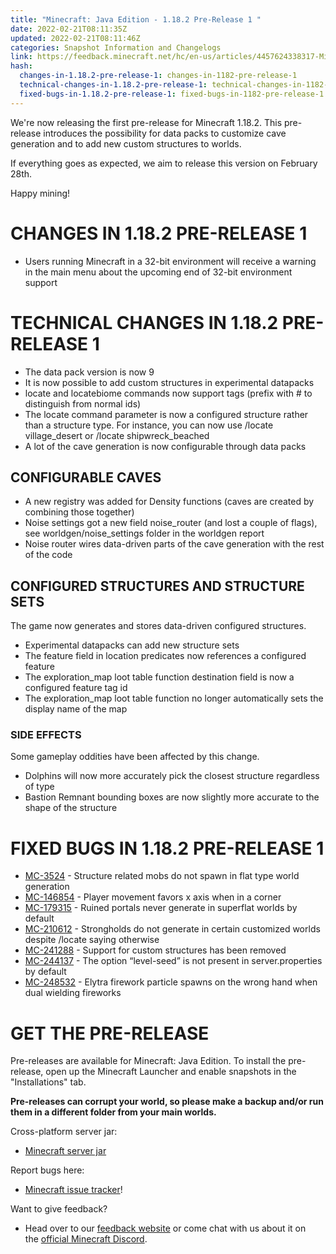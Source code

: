 ```yaml
---
title: "Minecraft: Java Edition - 1.18.2 Pre-Release 1 "
date: 2022-02-21T08:11:35Z
updated: 2022-02-21T08:11:46Z
categories: Snapshot Information and Changelogs
link: https://feedback.minecraft.net/hc/en-us/articles/4457624338317-Minecraft-Java-Edition-1-18-2-Pre-Release-1
hash:
  changes-in-1.18.2-pre-release-1: changes-in-1182-pre-release-1
  technical-changes-in-1.18.2-pre-release-1: technical-changes-in-1182-pre-release-1
  fixed-bugs-in-1.18.2-pre-release-1: fixed-bugs-in-1182-pre-release-1
---
```


We're now releasing the first pre-release for Minecraft 1.18.2. This pre-release introduces the possibility for data packs to customize cave generation and to add new custom structures to worlds. 

If everything goes as expected, we aim to release this version on February 28th. 

Happy mining!

# CHANGES IN 1.18.2 PRE-RELEASE 1

- Users running Minecraft in a 32-bit environment will receive a warning in the main menu about the upcoming end of 32-bit environment support

# TECHNICAL CHANGES IN 1.18.2 PRE-RELEASE 1

- The data pack version is now 9
- It is now possible to add custom structures in experimental datapacks
- locate and locatebiome commands now support tags (prefix with \# to distinguish from normal ids)
- The locate command parameter is now a configured structure rather than a structure type. For instance, you can now use /locate village_desert or /locate shipwreck_beached
- A lot of the cave generation is now configurable through data packs

## CONFIGURABLE CAVES

- A new registry was added for Density functions (caves are created by combining those together)
- Noise settings got a new field noise_router (and lost a couple of flags), see worldgen/noise_settings folder in the worldgen report
- Noise router wires data-driven parts of the cave generation with the rest of the code

## CONFIGURED STRUCTURES AND STRUCTURE SETS

The game now generates and stores data-driven configured structures.

- Experimental datapacks can add new structure sets
- The feature field in location predicates now references a configured feature
- The exploration_map loot table function destination field is now a configured feature tag id
- The exploration_map loot table function no longer automatically sets the display name of the map

### SIDE EFFECTS

Some gameplay oddities have been affected by this change.

- Dolphins will now more accurately pick the closest structure regardless of type
- Bastion Remnant bounding boxes are now slightly more accurate to the shape of the structure

# FIXED BUGS IN 1.18.2 PRE-RELEASE 1

- [MC-3524](https://bugs.mojang.com/browse/MC-3524) - Structure related mobs do not spawn in flat type world generation
- [MC-146854](https://bugs.mojang.com/browse/MC-146854) - Player movement favors x axis when in a corner
- [MC-179315](https://bugs.mojang.com/browse/MC-179315) - Ruined portals never generate in superflat worlds by default
- [MC-210612](https://bugs.mojang.com/browse/MC-210612) - Strongholds do not generate in certain customized worlds despite /locate saying otherwise
- [MC-241288](https://bugs.mojang.com/browse/MC-241288) - Support for custom structures has been removed
- [MC-244137](https://bugs.mojang.com/browse/MC-244137) - The option “level-seed” is not present in server.properties by default
- [MC-248532](https://bugs.mojang.com/browse/MC-248532) - Elytra firework particle spawns on the wrong hand when dual wielding fireworks

# GET THE PRE-RELEASE

Pre-releases are available for Minecraft: Java Edition. To install the pre-release, open up the Minecraft Launcher and enable snapshots in the "Installations" tab.

**Pre-releases can corrupt your world, so please make a backup and/or run them in a different folder from your main worlds.**

Cross-platform server jar:

- [Minecraft server jar](https://launcher.mojang.com/v1/objects/c3e2734bafdb017efab854b01c66dd795722a332/server.jar)

Report bugs here:

- [Minecraft issue tracker](https://aka.ms/snapshotbugs?ref=blog)!

Want to give feedback?

- Head over to our [feedback website](https://aka.ms/snapshotfeedback) or come chat with us about it on the [official Minecraft Discord](https://discordapp.com/invite/minecraft).
